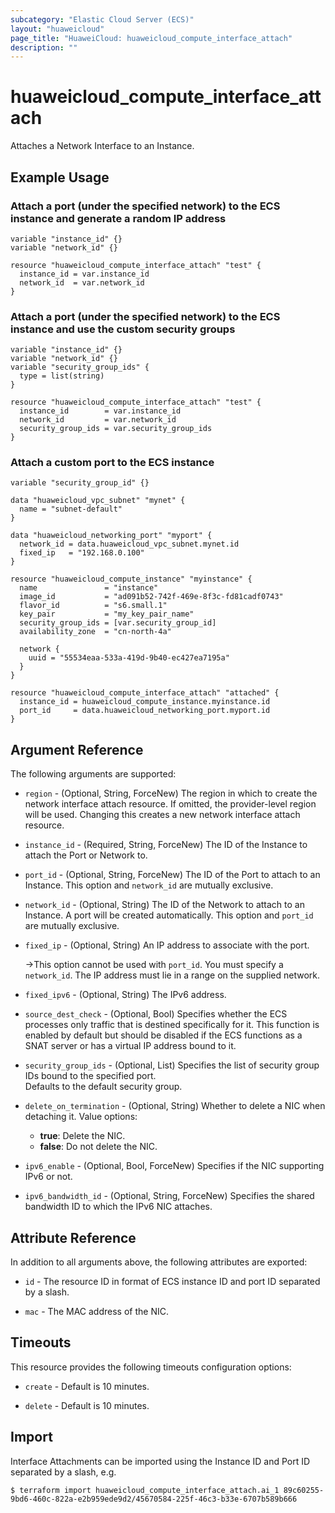 ```yaml
---
subcategory: "Elastic Cloud Server (ECS)"
layout: "huaweicloud"
page_title: "HuaweiCloud: huaweicloud_compute_interface_attach"
description: ""
---
```


# huaweicloud_compute_interface_attach

Attaches a Network Interface to an Instance.

## Example Usage

### Attach a port (under the specified network) to the ECS instance and generate a random IP address

```hcl
variable "instance_id" {}
variable "network_id" {}

resource "huaweicloud_compute_interface_attach" "test" {
  instance_id = var.instance_id
  network_id  = var.network_id
}
```

### Attach a port (under the specified network) to the ECS instance and use the custom security groups

```hcl
variable "instance_id" {}
variable "network_id" {}
variable "security_group_ids" {
  type = list(string)
}

resource "huaweicloud_compute_interface_attach" "test" {
  instance_id        = var.instance_id
  network_id         = var.network_id
  security_group_ids = var.security_group_ids
}
```

### Attach a custom port to the ECS instance

```hcl
variable "security_group_id" {}

data "huaweicloud_vpc_subnet" "mynet" {
  name = "subnet-default"
}

data "huaweicloud_networking_port" "myport" {
  network_id = data.huaweicloud_vpc_subnet.mynet.id
  fixed_ip   = "192.168.0.100"
}

resource "huaweicloud_compute_instance" "myinstance" {
  name               = "instance"
  image_id           = "ad091b52-742f-469e-8f3c-fd81cadf0743"
  flavor_id          = "s6.small.1"
  key_pair           = "my_key_pair_name"
  security_group_ids = [var.security_group_id]
  availability_zone  = "cn-north-4a"

  network {
    uuid = "55534eaa-533a-419d-9b40-ec427ea7195a"
  }
}

resource "huaweicloud_compute_interface_attach" "attached" {
  instance_id = huaweicloud_compute_instance.myinstance.id
  port_id     = data.huaweicloud_networking_port.myport.id
}
```

## Argument Reference

The following arguments are supported:

* `region` - (Optional, String, ForceNew) The region in which to create the network interface attach resource. If
  omitted, the provider-level region will be used. Changing this creates a new network interface attach resource.

* `instance_id` - (Required, String, ForceNew) The ID of the Instance to attach the Port or Network to.

* `port_id` - (Optional, String, ForceNew) The ID of the Port to attach to an Instance.
  This option and `network_id` are mutually exclusive.

* `network_id` - (Optional, String) The ID of the Network to attach to an Instance. A port will be created automatically.
  This option and `port_id` are mutually exclusive.

* `fixed_ip` - (Optional, String) An IP address to associate with the port.

  ->This option cannot be used with `port_id`. You must specify a `network_id`. The IP address must lie in a range on
  the supplied network.

* `fixed_ipv6` - (Optional, String) The IPv6 address.

* `source_dest_check` - (Optional, Bool) Specifies whether the ECS processes only traffic that is destined specifically
  for it. This function is enabled by default but should be disabled if the ECS functions as a SNAT server or has a
  virtual IP address bound to it.

* `security_group_ids` - (Optional, List) Specifies the list of security group IDs bound to the specified port.  
  Defaults to the default security group.

* `delete_on_termination` - (Optional, String) Whether to delete a NIC when detaching it. Value options:
  + **true**: Delete the NIC.
  + **false**: Do not delete the NIC.

* `ipv6_enable` - (Optional, Bool, ForceNew) Specifies if the NIC supporting IPv6 or not.

* `ipv6_bandwidth_id` - (Optional, String, ForceNew) Specifies the shared bandwidth ID to which the IPv6 NIC attaches.

## Attribute Reference

In addition to all arguments above, the following attributes are exported:

* `id` - The resource ID in format of ECS instance ID and port ID separated by a slash.

* `mac` - The MAC address of the NIC.

## Timeouts

This resource provides the following timeouts configuration options:

* `create` - Default is 10 minutes.

* `delete` - Default is 10 minutes.

## Import

Interface Attachments can be imported using the Instance ID and Port ID separated by a slash, e.g.

```shell
$ terraform import huaweicloud_compute_interface_attach.ai_1 89c60255-9bd6-460c-822a-e2b959ede9d2/45670584-225f-46c3-b33e-6707b589b666
```
